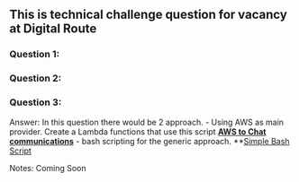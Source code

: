 ## This is technical challenge question for vacancy at Digital Route

### Question 1:

### Question 2:

### Question 3:
Answer: 
In this question there would be 2 approach. 
	- Using AWS as main provider. Create a Lambda functions that use this script **[AWS to Chat communications](https://github.com/harimau99/digital-route-assessment/scripts/function.py)** 
	- bash scripting for the generic approach. **[Simple Bash Script](https://github.com/harimau99/digital-route-assessment/scripts/bash-logmon.sh)


Notes:
Coming Soon
